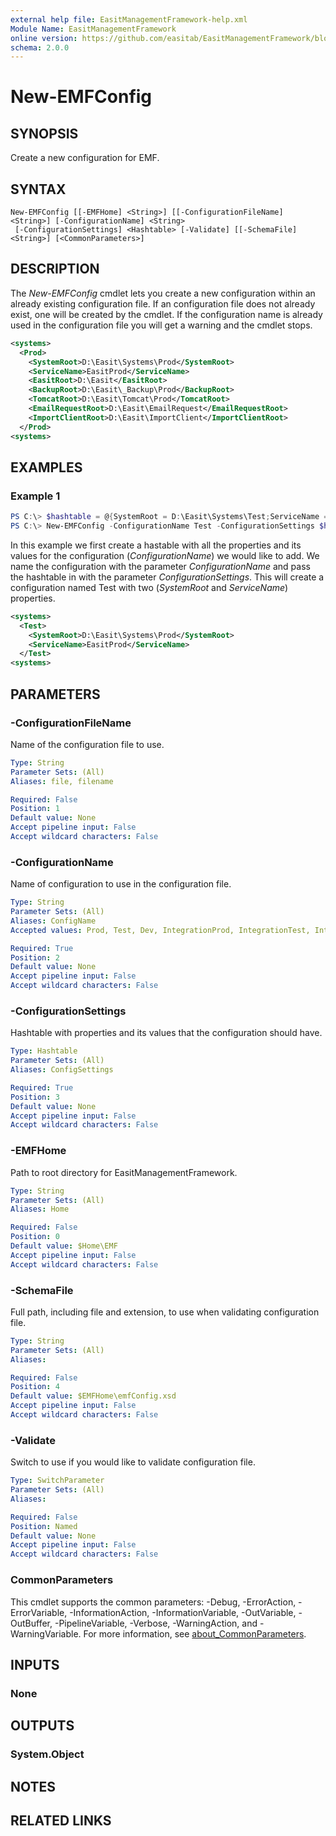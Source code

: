 ```yaml
---
external help file: EasitManagementFramework-help.xml
Module Name: EasitManagementFramework
online version: https://github.com/easitab/EasitManagementFramework/blob/development/docs/v1/New-EMFConfig.md
schema: 2.0.0
---
```


# New-EMFConfig

## SYNOPSIS

Create a new configuration for EMF.

## SYNTAX

```
New-EMFConfig [[-EMFHome] <String>] [[-ConfigurationFileName] <String>] [-ConfigurationName] <String>
 [-ConfigurationSettings] <Hashtable> [-Validate] [[-SchemaFile] <String>] [<CommonParameters>]
```

## DESCRIPTION

The *New-EMFConfig* cmdlet lets you create a new configuration within an already existing configuration file. If an configuration file does not already exist, one will be created by the cmdlet. If the configuration name is already used in the configuration file you will get a warning and the cmdlet stops.

```xml
<systems>
  <Prod>
    <SystemRoot>D:\Easit\Systems\Prod</SystemRoot>
    <ServiceName>EasitProd</ServiceName>
    <EasitRoot>D:\Easit</EasitRoot>
    <BackupRoot>D:\Easit\_Backup\Prod</BackupRoot>
    <TomcatRoot>D:\Easit\Tomcat\Prod</TomcatRoot>
    <EmailRequestRoot>D:\Easit\EmailRequest</EmailRequestRoot>
    <ImportClientRoot>D:\Easit\ImportClient</ImportClientRoot>
  </Prod>
<systems>
```

## EXAMPLES

### Example 1

```powershell
PS C:\> $hashtable = @{SystemRoot = D:\Easit\Systems\Test;ServiceName = EasitTest}
PS C:\> New-EMFConfig -ConfigurationName Test -ConfigurationSettings $hastable
```

In this example we first create a hastable with all the properties and its values for the configuration (*ConfigurationName*) we would like to add. We name the configuration with the parameter *ConfigurationName* and pass the hashtable in with the parameter *ConfigurationSettings*.
This will create a configuration named Test with two (*SystemRoot* and *ServiceName*) properties.

```xml
<systems>
  <Test>
    <SystemRoot>D:\Easit\Systems\Prod</SystemRoot>
    <ServiceName>EasitProd</ServiceName>
  </Test>
<systems>
```

## PARAMETERS

### -ConfigurationFileName

Name of the configuration file to use.

```yaml
Type: String
Parameter Sets: (All)
Aliases: file, filename

Required: False
Position: 1
Default value: None
Accept pipeline input: False
Accept wildcard characters: False
```

### -ConfigurationName

Name of configuration to use in the configuration file.

```yaml
Type: String
Parameter Sets: (All)
Aliases: ConfigName
Accepted values: Prod, Test, Dev, IntegrationProd, IntegrationTest, IntegrationDev

Required: True
Position: 2
Default value: None
Accept pipeline input: False
Accept wildcard characters: False
```

### -ConfigurationSettings

Hashtable with properties and its values that the configuration should have.

```yaml
Type: Hashtable
Parameter Sets: (All)
Aliases: ConfigSettings

Required: True
Position: 3
Default value: None
Accept pipeline input: False
Accept wildcard characters: False
```

### -EMFHome

Path to root directory for EasitManagementFramework.

```yaml
Type: String
Parameter Sets: (All)
Aliases: Home

Required: False
Position: 0
Default value: $Home\EMF
Accept pipeline input: False
Accept wildcard characters: False
```

### -SchemaFile

Full path, including file and extension, to use when validating configuration file.

```yaml
Type: String
Parameter Sets: (All)
Aliases:

Required: False
Position: 4
Default value: $EMFHome\emfConfig.xsd
Accept pipeline input: False
Accept wildcard characters: False
```

### -Validate

Switch to use if you would like to validate configuration file.

```yaml
Type: SwitchParameter
Parameter Sets: (All)
Aliases:

Required: False
Position: Named
Default value: None
Accept pipeline input: False
Accept wildcard characters: False
```

### CommonParameters

This cmdlet supports the common parameters: -Debug, -ErrorAction, -ErrorVariable, -InformationAction, -InformationVariable, -OutVariable, -OutBuffer, -PipelineVariable, -Verbose, -WarningAction, and -WarningVariable. For more information, see [about_CommonParameters](http://go.microsoft.com/fwlink/?LinkID=113216).

## INPUTS

### None

## OUTPUTS

### System.Object

## NOTES

## RELATED LINKS
